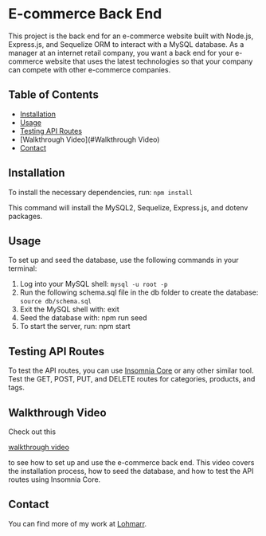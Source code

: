 # E-commerce Back End

 This project is the back end for an e-commerce website built with Node.js, Express.js, and Sequelize ORM to interact with a MySQL database.
 As a manager at an internet retail company, you want a back end for your e-commerce website that uses the latest technologies so that your company can compete with other e-commerce companies.

## Table of Contents

- [Installation](#installation)
- [Usage](#usage)
- [Testing API Routes](#testing-api-routes)
- [Walkthrough Video](#Walkthrough Video)
- [Contact](#contact)

## Installation

 To install the necessary dependencies, run:
```npm install```

This command will install the MySQL2, Sequelize, Express.js, and dotenv packages.

## Usage

 To set up and seed the database, use the following commands in your terminal:
  
 1. Log into your MySQL shell:
  ```mysql -u root -p```
 2. Run the following schema.sql file in the db folder to create the database:
  ```source db/schema.sql```
 3. Exit the MySQL shell with:
 exit
 4. Seed the database with:
 npm run seed
 5. To start the server, run:
 npm start

## Testing API Routes

 To test the API routes, you can use [Insomnia Core](https://insomnia.rest/) or any other similar tool. Test the GET, POST, PUT, and DELETE routes for categories, products, and tags.

## Walkthrough Video

Check out this

[walkthrough video](https://www.awesomescreenshot.com/video/17536311?key=e3370e70846508f26a810a1f266794ba)

to see how to set up and use the e-commerce back end. This video covers the installation process, how to seed the database, and how to test the API routes using Insomnia Core.

## Contact

You can find more of my work at [Lohmarr](https://github.com/Lohmarr).
